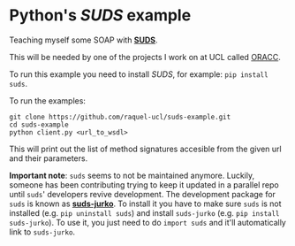 # Python's _SUDS_ example

Teaching myself some SOAP with __[SUDS](https://fedorahosted.org/suds/wiki/Documentation)__.

This will be needed by one of the projects I work on at UCL called [ORACC](https://github.com/UCL-RITS/nammu).

To run this example you need to install _SUDS_, for example: `pip install suds`.

To run the examples:

```
git clone https://github.com/raquel-ucl/suds-example.git
cd suds-example
python client.py <url_to_wsdl>
```

This will print out the list of method signatures accesible from the given url and their parameters.

__Important note__: `suds` seems to not be maintained anymore. Luckily, someone has been contributing trying to keep it updated in a parallel repo until `suds`' developers revive development. The development package for `suds` is known as __[suds-jurko](https://bitbucket.org/jurko/suds)__. To install it you have to make sure `suds` is not installed (e.g. `pip uninstall suds`) and install `suds-jurko` (e.g. `pip install suds-jurko`). To use it, you just need to do `import suds` and it'll automatically link to `suds-jurko`. 




